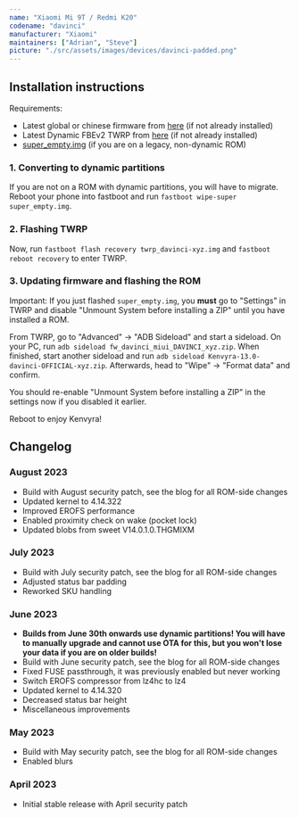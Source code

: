```yaml
---
name: "Xiaomi Mi 9T / Redmi K20"
codename: "davinci"
manufacturer: "Xiaomi"
maintainers: ["Adrian", "Steve"]
picture: "./src/assets/images/devices/davinci-padded.png"
---
```


## Installation instructions

Requirements:

-   Latest global or chinese firmware from [here](https://xiaomifirmwareupdater.com/firmware/davinci/) (if not already installed)
-   Latest Dynamic FBEv2 TWRP from [here](https://miracle.girlswithout.top/recoveries/TWRP/dynamic-fbev2/) (if not already installed)
-   [super_empty.img](https://miracle.girlswithout.top/recoveries/TWRP/dynamic-fbev2/super_empty.img) (if you are on a legacy, non-dynamic ROM)

### 1. Converting to dynamic partitions

If you are not on a ROM with dynamic partitions, you will have to migrate. Reboot your phone into fastboot and run `fastboot wipe-super super_empty.img`.

### 2. Flashing TWRP

Now, run `fastboot flash recovery twrp_davinci-xyz.img` and `fastboot reboot recovery` to enter TWRP.

### 3. Updating firmware and flashing the ROM

Important: If you just flashed `super_empty.img`, you **must** go to "Settings" in TWRP and disable "Unmount System before installing a ZIP" until you have installed a ROM.

From TWRP, go to "Advanced" -> "ADB Sideload" and start a sideload. On your PC, run `adb sideload fw_davinci_miui_DAVINCI_xyz.zip`. When finished, start another sideload and run `adb sideload Kenvyra-13.0-davinci-OFFICIAL-xyz.zip`. Afterwards, head to "Wipe" -> "Format data" and confirm.

You should re-enable "Unmount System before installing a ZIP" in the settings now if you disabled it earlier.

Reboot to enjoy Kenvyra!

## Changelog

### August 2023

-   Build with August security patch, see the blog for all ROM-side changes
-   Updated kernel to 4.14.322
-   Improved EROFS performance
-   Enabled proximity check on wake (pocket lock)
-   Updated blobs from sweet V14.0.1.0.THGMIXM

### July 2023

-   Build with July security patch, see the blog for all ROM-side changes
-   Adjusted status bar padding
-   Reworked SKU handling

### June 2023

-   **Builds from June 30th onwards use dynamic partitions! You will have to manually upgrade and cannot use OTA for this, but you won't lose your data if you are on older builds!**
-   Build with June security patch, see the blog for all ROM-side changes
-   Fixed FUSE passthrough, it was previously enabled but never working
-   Switch EROFS compressor from lz4hc to lz4
-   Updated kernel to 4.14.320
-   Decreased status bar height
-   Miscellaneous improvements

### May 2023

-   Build with May security patch, see the blog for all ROM-side changes
-   Enabled blurs

### April 2023

-   Initial stable release with April security patch
